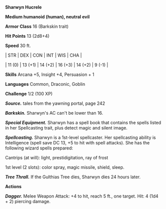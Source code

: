 **Sharwyn Hucrele**

**Medium humanoid (human), neutral evil**

**Armor Class** 16 (Barkskin trait)

**Hit Points** 13 (2d8+4)

**Speed** 30 ft.

|   STR   |   DEX   |   CON   |   INT   |   WIS   |   CHA   |
  
| 11 (0) | 13 (+1) | 14 (+2) | 16 (+3) | 14 (+2) | 9 (-1) |

**Skills** Arcana +5, Insight +4, Persuasion + 1

**Languages** Common, Draconic, Goblin

**Challenge** 1/2 (100 XP)

***Source.*** tales from the yawning portal,  page 242

***Barkskin.*** Sharwyn's AC can't be lower than 16.

***Special Equipment.*** Sharwyn has a spell book that contains the spells listed in her Spellcasting trait, plus detect magic and silent image.

***Spellcasting.*** Sharwyn is a 1st-level spellcaster. Her spellcasting ability is Intelligence (spell save DC 13, +5 to hit with spell attacks). She has the following wizard spells prepared:

Cantrips (at will): light, prestidigitation, ray of frost 

1st level (2 slots): color spray, magic missile, shield, sleep.

***Tree Thrall.*** If the Gulthias Tree dies, Sharwyn dies 24 hours later.

**Actions**

***Dagger.*** Melee Weapon Attack: +4 to hit, reach 5 ft., one target. Hit: 4 (1d4 + 2) piercing damage.

